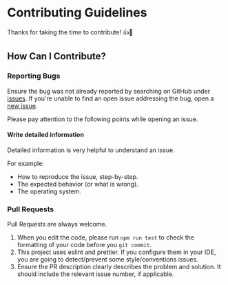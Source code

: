 # Contributing Guidelines

Thanks for taking the time to contribute! 👍🎉

## How Can I Contribute?

### Reporting Bugs

Ensure the bug was not already reported by searching on GitHub under [issues](https://github.com/matiaslgh/numeric-dictionary-builder/issues). If you're unable to find an open issue addressing the bug, open a [new issue](https://github.com/matiaslgh/numeric-dictionary-builder/issues/new).

Please pay attention to the following points while opening an issue.

#### Write detailed information
Detailed information is very helpful to understand an issue.

For example:
* How to reproduce the issue, step-by-step.
* The expected behavior (or what is wrong).
* The operating system.


### Pull Requests
Pull Requests are always welcome. 

1. When you edit the code, please run `npm run test` to check the formatting of your code before you `git commit`.
2. This project uses eslint and prettier. If you configure them in your IDE, you are going to detect/prevent some style/conventions issues.
3. Ensure the PR description clearly describes the problem and solution. It should include the relevant issue number, if applicable.
